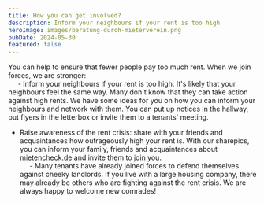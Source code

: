 ```yaml
---
title: How you can get involved?
description: Inform your neighbours if your rent is too high
heroImage: images/beratung-durch-mieterverein.png
pubDate: 2024-05-30
featured: false
---
```

You can help to ensure that fewer people pay too much rent. When we join forces, we are stronger:  
     - Inform your neighbours if your rent is too high. It's likely that your neighbours feel the same way. Many don't know that they can take action against high rents. We have some ideas for you on how you can inform your neighbours and network with them. You can put up notices in the hallway, put flyers in the letterbox or invite them to a tenants' meeting.

- Raise awareness of the rent crisis: share with your friends and acquaintances how outrageously high your rent is. With our sharepics, you can inform your family, friends and acquaintances about [mietencheck.de](http://mietencheck.de) and invite them to join you.  
     - Many tenants have already joined forces to defend themselves against cheeky landlords. If you live with a large housing company, there may already be others who are fighting against the rent crisis. We are always happy to welcome new comrades!
